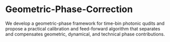 # Geometric-Phase-Correction
We develop a geometric-phase framework for time-bin photonic qudits and propose a practical calibration and feed-forward algorithm that separates and compensates geometric, dynamical, and technical phase contributions.
